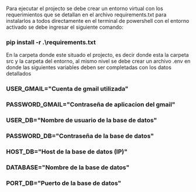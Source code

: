 Para ejecutar el projecto se debe crear un entorno virtual con los requerimientos que se detallan en el archivo requirements.txt 
para instalarlos a todos directamente en el terminal de powershell con el entorno activado se debe ingresar el siguiente comando: 
### pip install -r .\requirements.txt
En la carpeta donde este situado el projecto, es decir donde esta la carpeta src y la carpeta del entorno, 
al mismo nivel se debe crear un archivo .env en donde las siguientes variables deben ser completadas con los datos detallados

### USER_GMAIL="Cuenta de gmail utilizada"
### PASSWORD_GMAIL="Contraseña de aplicacion del gmail"
### USER_DB="Nombre de usuario de la base de datos"
### PASSWORD_DB="Contraseña de la base de datos"
### HOST_DB="Host de la base de datos (IP)"
### DATABASE="Nombre de la base de datos"
### PORT_DB="Puerto de la base de datos"